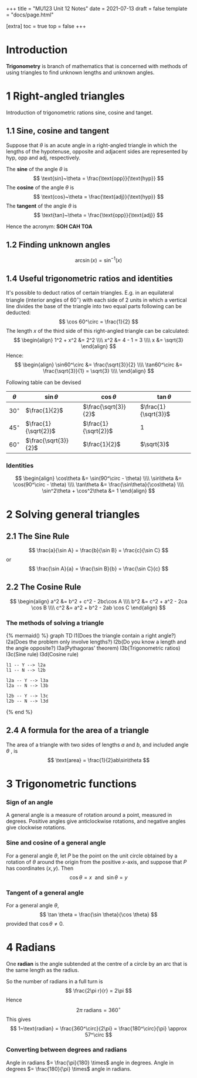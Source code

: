 +++
title = "MU123 Unit 12 Notes"
date = 2021-07-13
draft = false
template = "docs/page.html"

[extra]
toc = true
top = false
+++


# Introduction
**Trigonometry** is branch of mathematics that is concerned with methods of using triangles to find unknown lengths and unknown angles.

# 1 Right-angled triangles
Introduction of trigonometric rations sine, cosine and tanget.

## 1.1 Sine, cosine and tangent
Suppose that $\theta$ is an acute angle in a right-angled triangle in which the lengths of the hypotenuse, opposite and adjacent sides are represented by hyp, opp and adj, respectively.

The **sine** of the angle $\theta$ is
$$
\text{sin}~\theta = \frac{\text{opp}}{\text{hyp}}
$$
The **cosine** of the angle $\theta$ is
$$
\text{cos}~\theta = \frac{\text{adj}}{\text{hyp}}
$$
The **tangent** of the angle $\theta$ is
$$
\text{tan}~\theta = \frac{\text{opp}}{\text{adj}}
$$

Hence the acronym: **SOH CAH TOA**

## 1.2 Finding unknown angles
$$
\arcsin(x) = \sin^{-1}(x)
$$

## 1.4 Useful trigonometric ratios and identities
It's possible to deduct ratios of certain triangles.
E.g. in an equilateral triangle (interior angles of $60^\circ$) with each side of 2 units in which a vertical line divides the base of the triangle into two equal parts following can be deducted:
$$
\cos 60^\circ = \frac{1}{2}
$$
The length $x$ of the third side of this right-angled triangle can be calculated:
$$
\begin{align}
1^2 + x^2 &= 2^2 \\\\
x^2 &= 4 - 1 = 3 \\\\
x &= \sqrt{3}
\end{align}
$$
Hence:
$$
\begin{align}
\sin60^\circ &= \frac{\sqrt{3}}{2} \\\\
\tan60^\circ &= \frac{\sqrt{3}}{1} = \sqrt{3} \\\\
\end{align}
$$

Following table can be devised

|$\theta$|$\sin\theta$|$\cos\theta$|$\tan\theta$
| --- | --- | --- | ---
|$30^\circ$|$\frac{1}{2}$|$\frac{\sqrt{3}}{2}$|$\frac{1}{\sqrt{3}}$
|$45^\circ$|$\frac{1}{\sqrt{2}}$|$\frac{1}{\sqrt{2}}$|$1$
|$60^\circ$|$\frac{\sqrt{3}}{2}$|$\frac{1}{2}$|$\sqrt{3}$


### Identities
$$
\begin{align}
\cos\theta &= \sin(90^\circ - \theta) \\\\
\sin\theta &= \cos(90^\circ - \theta) \\\\
\tan\theta &= \frac{\sin\theta}{\cos\theta} \\\\
\sin^2\theta + \cos^2\theta &= 1
\end{align}
$$

# 2 Solving general triangles
## 2.1 The Sine Rule
$$
\frac{a}{\sin A} = \frac{b}{\sin B} = \frac{c}{\sin C}
$$
or
$$
\frac{\sin A}{a} = \frac{\sin B}{b} = \frac{\sin C}{c}
$$

## 2.2 The Cosine Rule
$$
\begin{align}
a^2 &= b^2 + c^2 - 2bc\cos A \\\\
b^2 &= c^2 + a^2 - 2ca \cos B \\\\
c^2 &= a^2 + b^2 - 2ab \cos C
\end{align}
$$

### The methods of solving a triangle
{% mermaid() %}
graph TD
	l1(Does the triangle contain a right angle?)
	l2a(Does the problem only involve lengths?)
	l2b(Do you know a length and the angle opposite?)
	l3a(Pythagoras' theorem)
	l3b(Trigonometric ratios)
	l3c(Sine rule)
	l3d(Cosine rule)
	
	l1 -- Y --> l2a
	l1 -- N --> l2b
	
	l2a -- Y --> l3a
	l2a -- N --> l3b
	
	l2b -- Y --> l3c
	l2b -- N --> l3d
{% end %}

## 2.4 A formula for the area of a triangle
The area of a triangle with two sides of lengths $a$ and $b$, and included angle $\theta$ , is
$$
\text{area} = \frac{1}{2}ab\sin\theta
$$

# 3 Trigonometric functions
### Sign of an angle
A general angle is a measure of rotation around a point, measured in degrees. Positive angles give anticlockwise rotations, and negative angles give clockwise rotations.

### Sine and cosine of a general angle
For a general angle $\theta$, let $P$ be the point on the unit circle obtained by a rotation of $\theta$ around the origin from the positive $x$-axis, and suppose that $P$ has coordinates $(x, y)$. Then
$$
\cos \theta = x ~~\text{and}~~ \sin \theta = y
$$

### Tangent of a general angle
For a general angle $\theta$,
$$
\tan \theta = \frac{\sin \theta}{\cos \theta}
$$
provided that $\cos \theta \ne 0$.

# 4 Radians
One **radian** is the angle subtended at the centre of a circle by an arc that is the same length as the radius.

So the number of radians in a full turn is
$$
\frac{2\pi r}{r} = 2\pi
$$
Hence
$$
2\pi ~\text{radians} = 360^\circ
$$
This gives
$$
1~\text{radian} = \frac{360^\circ}{2\pi} = \frac{180^\circ}{\pi} \approx 57^\circ
$$

### Converting between degrees and radians
Angle in radians $= \frac{\pi}{180} \times$ angle in degrees. 
Angle in degrees $= \frac{180}{\pi} \times$ angle in radians.